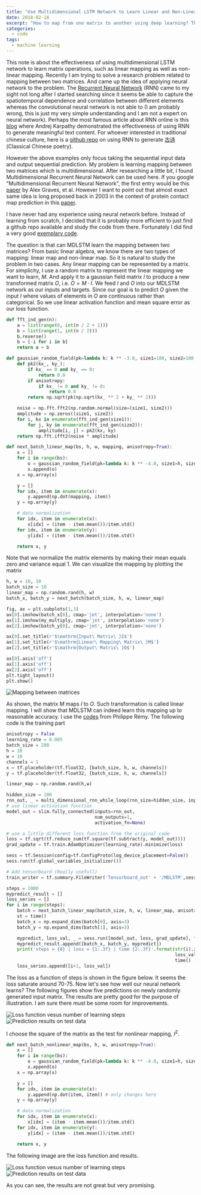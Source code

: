 ```yaml
---
title: "Use Multidimensional LSTM Network to Learn Linear and Non-Linear Mapping"
date: 2018-02-18
excerpt: "How to map from one matrix to another using deep learning? This note is about the effectiveness of using multidimensional LSTM network to learn matrix operations, such as linear mapping as well as non-linear mapping. Recently I am trying to solve a research problem related to mapping between two matrices. And came up the idea of applying neural network to the problem. The Recurrent Neural Network (RNN) came to my sight not long after I started searching"
categories:
  - code
tags:
  - machine learning
---
```


This note is about the effectiveness of using multidimensional LSTM network to learn matrix operations, such as linear mapping as well as non-linear mapping. Recently I am trying to solve a research problem related to mapping between two matrices. And came up the idea of applying neural network to the problem. The [Recurrent Neural Network](https://en.wikipedia.org/wiki/Recurrent_neural_network) (RNN) came to my sight not long after I started searching since it seems be able to capture the spatiotemporal dependence and correlation between different elements whereas the convolutional neural network is not able to (I am probably wrong, this is just my very simple understanding and I am not a expert on neural network). Perhaps the most famous article about RNN online is this [blog](http://karpathy.github.io/2015/05/21/rnn-effectiveness/) where Andrej Karpathy demonstrated the effectiveness of using RNN to generate meaningful text content. For whoever interested in traditional chinese culture, here is a [github repo](https://github.com/jinfagang/tensorflow_poems) on using RNN to generate [古诗](https://en.wikipedia.org/wiki/Classical_Chinese_poetry) (Classical Chinese poetry).

However the above examples only focus taking the sequential input data and output sequential prediction. My problem is learning mapping between two matrices which is multidimensional. After researching a little bit, I found Multidimensional Recurrent Neural Network can be used here. If you google "Multidimensional Recurrent Neural Network", the first entry would be this [paper](https://arxiv.org/pdf/0705.2011.pdf) by Alex Graves, et al. However I want to point out that almost exact same idea is long proposed back in 2003 in the context of protein contact map prediction in this [paper](http://www.jmlr.org/papers/v4/baldi03a.html).

I have never had any experience using neural network before. Instead of learning from scratch, I decided that it is probably more efficient to just find a github repo available and study the code from there. Fortunately I did find a very good [exemplary code](https://github.com/philipperemy/tensorflow-multi-dimensional-lstm).

The question is that can MDLSTM learn the mapping between two matrices? From basic linear algebra, we know there are two types of mapping: linear map and non-linear map. So it is natural to study the problem in two cases. Any linear mapping can be represented by a matrix. For simplicity, I use a random matrix to represent the linear mapping we want to learn, $M$. And apply it to a gaussian field matrix $I$ to produce a new transformed matrix $O$, i.e. $O = M\cdot I$. We feed $I$ and $O$ into our MDLSTM network as our inputs and targets. Since our goal is to predict $O$ given the input $I$ where values of elements in $O$ are continuous rather than categorical. So we use linear activation function and mean square error as our loss function.

```python
def fft_ind_gen(n):
    a = list(range(0, int(n / 2 + 1)))
    b = list(range(1, int(n / 2)))
    b.reverse()
    b = [-i for i in b]
    return a + b

def gaussian_random_field(pk=lambda k: k ** -3.0, size1=100, size2=100, anisotropy=True):
    def pk2(kx_, ky_):
        if kx_ == 0 and ky_ == 0:
            return 0.0
        if anisotropy:
            if kx_ != 0 and ky_ != 0:
                return 0.0
        return np.sqrt(pk(np.sqrt(kx_ ** 2 + ky_ ** 2)))

    noise = np.fft.fft2(np.random.normal(size=(size1, size2)))
    amplitude = np.zeros((size1, size2))
    for i, kx in enumerate(fft_ind_gen(size1)):
        for j, ky in enumerate(fft_ind_gen(size2)):
            amplitude[i, j] = pk2(kx, ky)
    return np.fft.ifft2(noise * amplitude)

def next_batch_linear_map(bs, h, w, mapping, anisotropy=True):
    x = []
    for i in range(bs):
        o = gaussian_random_field(pk=lambda k: k ** -4.0, size1=h, size2=w, anisotropy=anisotropy).real
        x.append(o)
    x = np.array(x)

    y = []
    for idx, item in enumerate(x):
        y.append(np.dot(mapping, item))
    y = np.array(y)

    # data normalization
    for idx, item in enumerate(x):
        x[idx] = (item - item.mean())/item.std()
    for idx, item in enumerate(y):
        y[idx] = (item - item.mean())/item.std()

    return x, y
```

Note that we normalize the matrix elements by making their mean equals zero and variance equal 1. We can visualize the mapping by plotting the matrix

```python
h, w = 10, 10
batch_size = 10
linear_map = np.random.rand(h, w)
batch_x, batch_y = next_batch(batch_size, h, w, linear_map)

fig, ax = plt.subplots(1,3)
ax[0].imshow(batch_x[0], cmap='jet', interpolation='none')
ax[1].imshow(my_multiply, cmap='jet', interpolation='none')
ax[2].imshow(batch_y[0], cmap='jet', interpolation='none')

ax[0].set_title(r'$\mathrm{Input\ Matrix\ }I$')
ax[1].set_title(r'$\mathrm{Linear\ Mapping\ Matrix\ }M$')
ax[2].set_title(r'$\mathrm{Output\ Matrix\ }O$')

ax[0].axis('off')
ax[1].axis('off')
ax[2].axis('off')
plt.tight_layout()
plt.show()
```

![Mapping between matrices](https://i.imgur.com/povo0Dy.png)

As shown, the matrix $M$ maps $I$ to $O$. Such transformation is called linear mapping. I will show that MDLSTM can indeed learn this mapping up to reasonable accuracy. I use the [codes](https://github.com/philipperemy/tensorflow-multi-dimensional-lstm) from Philippe Rémy. The following code is the training part

```python
anisotropy = False
learning_rate = 0.005
batch_size = 200
h = 10
w = 10
channels = 1
x = tf.placeholder(tf.float32, [batch_size, h, w, channels])
y = tf.placeholder(tf.float32, [batch_size, h, w, channels])

linear_map = np.random.rand(h,w)

hidden_size = 100
rnn_out, _ = multi_dimensional_rnn_while_loop(rnn_size=hidden_size, input_data=x, sh=[1, 1])
# use linear activation function
model_out = slim.fully_connected(inputs=rnn_out,
                                 num_outputs=1,
                                 activation_fn=None)

# use a little different loss function from the original code
loss = tf.sqrt(tf.reduce_sum(tf.square(tf.subtract(y, model_out))))
grad_update = tf.train.AdamOptimizer(learning_rate).minimize(loss)

sess = tf.Session(config=tf.ConfigProto(log_device_placement=False))
sess.run(tf.global_variables_initializer())

# Add tensorboard (Really usefull)
train_writer = tf.summary.FileWriter('Tensorboard_out' + '/MDLSTM',sess.graph)

steps = 1000
mypredict_result = []
loss_series = []
for i in range(steps):
    batch = next_batch_linear_map(batch_size, h, w, linear_map, anisotropy)
    st = time()
    batch_x = np.expand_dims(batch[0], axis=3)
    batch_y = np.expand_dims(batch[1], axis=3)

    mypredict, loss_val, _ = sess.run([model_out, loss, grad_update], feed_dict={x: batch_x, y: batch_y})
    mypredict_result.append([batch_x, batch_y, mypredict])
    print('steps = {0} | loss = {1:.3f} | time {2:.3f}'.format(str(i).zfill(3),
                                                               loss_val,
                                                               time() - st))
    loss_series.append([i+1, loss_val])
```

The loss as a function of steps is shown in the figure below. It seems the loss saturate around 70-75. Now let's see how well our neural network learns? The following figures show five predictions on newly randomly generated input matrix. The results are pretty good for the purpose of illustration. I am sure there must be some room for improvements.

![Loss function vesus number of learning steps](https://i.imgur.com/vIPYaqC.png)
![Prediction results on test data](https://i.imgur.com/XE9gkzl.jpg)

I choose the square of the matrix as the test for nonlinear mapping, $I^{2}$.

```python
def next_batch_nonlinear_map(bs, h, w, anisotropy=True):
    x = []
    for i in range(bs):
        o = gaussian_random_field(pk=lambda k: k ** -4.0, size1=h, size2=w, anisotropy=anisotropy).real
        x.append(o)
    x = np.array(x)

    y = []
    for idx, item in enumerate(x):
        y.append(np.dot(item, item)) # only changes here
    y = np.array(y)

    # data normalization
    for idx, item in enumerate(x):
        x[idx] = (item - item.mean())/item.std()
    for idx, item in enumerate(y):
        y[idx] = (item - item.mean())/item.std()

    return x, y
```

The following image are the loss function and results.

![Loss function vesus number of learning steps](https://i.imgur.com/EqUfOof.png)
![Prediction results on test data](https://i.imgur.com/X60x1Mi.jpg)

As you can see, the results are not great but very promising.
